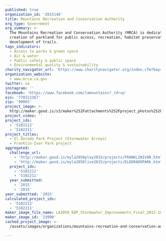 ```yaml
---
published: true
organization_id: '2015140'
title: Mountains Recreation and Conservation Authority
org_type: Government
org_summary: >-
  The Mountains Recreation and Conservation Authority (MRCA) is dedicated to the
  creation of parkland for public access, recreation, habitat preservation and
  development of trails.
tags_indicators:
  - Access to parks & green space
  - Air & water
  - Public safety & public space
  - Environmental quality & sustainability
charity_navigator_url: 'https://www.charitynavigator.org/index.cfm?bay=search.profile&ein=770112367'
organization_website:
  - www.mrca.ca.gov
twitter: na
instagram: ''
facebook: 'https://www.facebook.com/lamountains?_rdr=p'
ein: '770112367'
zip: '90065'
project_image: >-
  http://maker.good.is/s3/maker%252Fattachments%252Fproject_photos%252Fimages%252F23990%252Fdisplay%252FLA2050_EDP_Stormwater_Improvements_Final_2015-10-6-01.png=c570x385
project_video: ''
project_ids:
  - '5102212'
  - '5102211'
project_titles:
  - El Dorado Park Project (Stormwater Arroyo)
  - Franklin-Ivar Park project
aggregated:
  challenge_url:
    - 'http://maker.good.is/myla2050play2015/projects/FRANKLINIVAR.html'
    - 'http://maker.good.is/myla2050live2015/projects/ELDORADOPARK.html'
  project_ids:
    - '5102211'
    - '5102211'
  year_submitted:
    - '2015'
    - '2015'
year_submitted: '2015'
calculated_project_ids:
  - '5102212'
  - '5102211'
maker_image_file_name: LA2050_EDP_Stormwater_Improvements_Final_2015-10-6-01.png
maker_image_id: '23990'
cached_project_image: >-
  /assets/images/organizations/mountains-recreation-and-conservation-authority/maker.good.is/s3/maker%252Fattachments%252Fproject_photos%252Fimages%252F23990%252Fdisplay%252FLA2050_EDP_Stormwater_Improvements_Final_2015-10-6-01.png=c570x385.png

---
```

